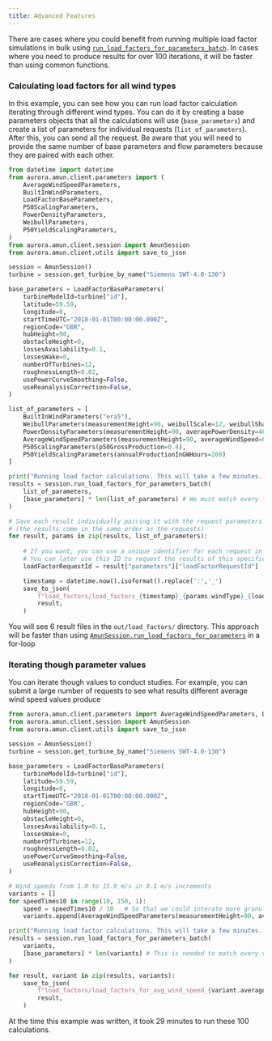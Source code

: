 ```yaml
---
title: Advanced Features
---
```


There are cases where you could benefit from running multiple load factor simulations in bulk using [`run_load_factors_for_parameters_batch`](/docs/Reference/session#run_load_factors_for_parameters_batch). In cases where you need to produce results for over 100 iterations, it will be faster than using common functions.

### Calculating load factors for all wind types
In this example, you can see how you can run load factor calculation iterating through different wind types. You can do it by creating a base parameters objects that all the calculations will use (`base_parameters`) and create a list of parameters for individual requests (`list_of_parameters`). After this, you can send all the request. Be aware that you will need to provide the same number of base parameters and flow parameters because they are paired with each other.

```python
from datetime import datetime
from aurora.amun.client.parameters import (
    AverageWindSpeedParameters,
    BuiltInWindParameters,
    LoadFactorBaseParameters,
    P50ScalingParameters,
    PowerDensityParameters,
    WeibullParameters,
    P50YieldScalingParameters,
)
from aurora.amun.client.session import AmunSession
from aurora.amun.client.utils import save_to_json

session = AmunSession()
turbine = session.get_turbine_by_name("Siemens SWT-4.0-130")

base_parameters = LoadFactorBaseParameters(
    turbineModelId=turbine["id"],
    latitude=59.59,
    longitude=0,
    startTimeUTC="2018-01-01T00:00:00.000Z",
    regionCode="GBR",
    hubHeight=90,
    obstacleHeight=0,
    lossesAvailability=0.1,
    lossesWake=0,
    numberOfTurbines=12,
    roughnessLength=0.02,
    usePowerCurveSmoothing=False,
    useReanalysisCorrection=False,
)

list_of_parameters = [
    BuiltInWindParameters("era5"),
    WeibullParameters(measurementHeight=90, weibullScale=12, weibullShape=6),
    PowerDensityParameters(measurementHeight=90, averagePowerDensity=400.1),
    AverageWindSpeedParameters(measurementHeight=90, averageWindSpeed=6.43),
    P50ScalingParameters(p50GrossProduction=0.4),
    P50YieldScalingParameters(annualProductionInGWHours=200)
]

print("Running load factor calculations. This will take a few minutes...")
results = session.run_load_factors_for_parameters_batch(
    list_of_parameters,
    [base_parameters] * len(list_of_parameters) # We must match every flow parameter with a base parameter
)

# Save each result individually pairing it with the request parameters
# (the results come in the same order as the requests)
for result, params in zip(results, list_of_parameters):
    
    # If you want, you can use a unique identifier for each request in the name of your file
    # You can later use this ID to request the results of this specific request again later
    loadFactorRequestId = result["parameters"]["loadFactorRequestId"]

    timestamp = datetime.now().isoformat().replace(':','_')
    save_to_json(
        f"load_factors/load_factors_{timestamp}_{params.windType}_{loadFactorRequestId}.json",
        result,
    )
```

You will see 6 result files in the `out/load_factors/` directory. This approach will be faster than using [`AmunSession.run_load_factors_for_parameters`](/docs/Reference/session#run_load_factor_for_parameters) in a for-loop

### Iterating though parameter values
You can iterate though values to conduct studies. For example, you can submit a large number of requests to see what results different average wind speed values produce

```python
from aurora.amun.client.parameters import AverageWindSpeedParameters, LoadFactorBaseParameters
from aurora.amun.client.session import AmunSession
from aurora.amun.client.utils import save_to_json

session = AmunSession()
turbine = session.get_turbine_by_name("Siemens SWT-4.0-130")

base_parameters = LoadFactorBaseParameters(
    turbineModelId=turbine["id"],
    latitude=59.59,
    longitude=0,
    startTimeUTC="2018-01-01T00:00:00.000Z",
    regionCode="GBR",
    hubHeight=90,
    obstacleHeight=0,
    lossesAvailability=0.1,
    lossesWake=0,
    numberOfTurbines=12,
    roughnessLength=0.02,
    usePowerCurveSmoothing=False,
    useReanalysisCorrection=False,
)

# Wind speeds from 1.0 to 15.0 m/s in 0.1 m/s increments
variants = []
for speedTimes10 in range(10, 150, 1):
    speed = speedTimes10 / 10   # So that we could interate more granularly
    variants.append(AverageWindSpeedParameters(measurementHeight=90, averageWindSpeed=speed))

print("Running load factor calculations. This will take a few minutes...")
results = session.run_load_factors_for_parameters_batch(
    variants,
    [base_parameters] * len(variants) # This is needed to match every variant of wind speed with a base parameter
)

for result, variant in zip(results, variants):
    save_to_json(
        f"load_factors/load_factors_for_avg_wind_speed_{variant.averageWindSpeed}.json",
        result,
    )
```

At the time this example was written, it took 29 minutes to run these 100 calculations.